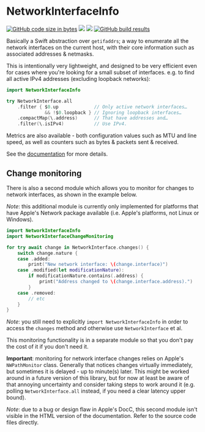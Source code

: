 # NetworkInterfaceInfo

[![GitHub code size in bytes](https://img.shields.io/github/languages/code-size/wadetregaskis/NetworkInterfaceInfo.svg)]()
[![](https://img.shields.io/endpoint?url=https%3A%2F%2Fswiftpackageindex.com%2Fapi%2Fpackages%2Fwadetregaskis%2FNetworkInterfaceInfo%2Fbadge%3Ftype%3Dplatforms)](https://swiftpackageindex.com/wadetregaskis/NetworkInterfaceInfo)
[![](https://img.shields.io/endpoint?url=https%3A%2F%2Fswiftpackageindex.com%2Fapi%2Fpackages%2Fwadetregaskis%2FNetworkInterfaceInfo%2Fbadge%3Ftype%3Dswift-versions)](https://swiftpackageindex.com/wadetregaskis/NetworkInterfaceInfo)
[![GitHub build results](https://github.com/wadetregaskis/NetworkInterfaceInfo/actions/workflows/swift.yml/badge.svg)](https://github.com/wadetregaskis/NetworkInterfaceInfo/actions/workflows/swift.yml)

Basically a Swift abstraction over `getifaddrs`; a way to enumerate all the network interfaces on the current host, with their core information such as associated addresses & netmasks.

This is intentionally very lightweight, and designed to be very efficient even for cases where you're looking for a small subset of interfaces.  e.g. to find all active IPv4 addresses (excluding loopback networks):

```swift
import NetworkInterfaceInfo

try NetworkInterface.all
    .filter { $0.up             // Only active network interfaces…
              && !$0.loopback } // Ignoring loopback interfaces…
    .compactMap(\.address)      // That have addresses and…
    .filter(\.isIPv4)           // Use IPv4.
```

Metrics are also available - both configuration values such as MTU and line speed, as well as counters such as bytes & packets sent & received.

See the [documentation](https://swiftpackageindex.com/wadetregaskis/NetworkInterfaceInfo/main/documentation/networkinterfaceinfo) for more details.

## Change monitoring

There is also a second module which allows you to monitor for changes to network interfaces, as shown in the example below.

_Note_: this additional module is currently only implemented for platforms that have Apple's Network package available (i.e. Apple's platforms, not Linux or Windows).

```swift
import NetworkInterfaceInfo
import NetworkInterfaceChangeMonitoring

for try await change in NetworkInterface.changes() {
    switch change.nature {
    case .added:
        print("New network interface: \(change.interface)")
    case .modified(let modificationNature):
        if modificationNature.contains(.address) {
            print("Address changed to \(change.interface.address).")
        }
    case .removed:
        // etc
    }
}
```

_Note_: you still need to explicitly `import NetworkInterfaceInfo` in order to access the `changes` method and otherwise use `NetworkInterface` et al.

This monitoring functionality is in a separate module so that you don't pay the cost of it if you don't need it.

**Important**:  monitoring for network interface changes relies on Apple's `NWPathMonitor` class.  Generally that notices changes virtually immediately, but sometimes it is delayed - up to minute(s) later.  This might be worked around in a future version of this library, but for now at least be aware of that annoying uncertainty and consider taking steps to work around it (e.g. polling `NetworkInterface.all` instead, if you need a clear latency upper bound).

_Note_: due to a bug or design flaw in Apple's DocC, this second module isn't visible in the HTML version of the documentation.  Refer to the source code files directly.
